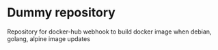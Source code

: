 # Dummy repository

Repository for docker-hub webhook to build docker image when debian, golang, alpine image updates
